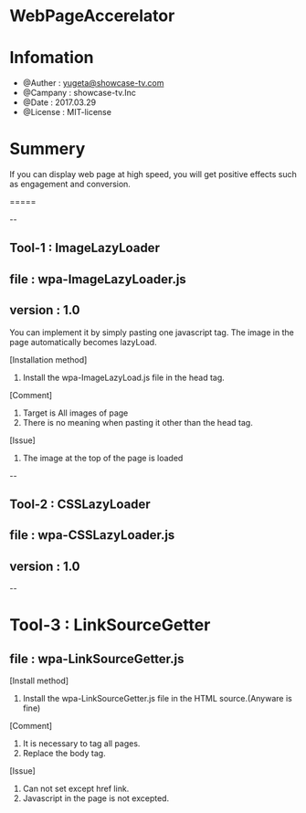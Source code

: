 WebPageAccerelator
==

# Infomation
- @Auther    : yugeta@showcase-tv.com
- @Campany : showcase-tv.Inc
- @Date       : 2017.03.29
- @License   : MIT-license


# Summery
If you can display web page at high speed,
you will get positive effects such as engagement and conversion.

=====

--
## Tool-1   : ImageLazyLoader
## file      : wpa-ImageLazyLoader.js
## version : 1.0
You can implement it by simply pasting one javascript tag.
The image in the page automatically becomes lazyLoad.

[Installation method]
1. Install the wpa-ImageLazyLoad.js file in the head tag.
	<script type="text/javascript" src="wpa-ImageLazyLoad.js" async></script>

[Comment]
1. Target is All images of page
2. There is no meaning when pasting it other than the head tag.

[Issue]
1. The image at the top of the page is loaded


--
## Tool-2  : CSSLazyLoader
## file      : wpa-CSSLazyLoader.js
## version : 1.0



--
# Tool-3 : LinkSourceGetter
## file : wpa-LinkSourceGetter.js

[Install method]
1. Install the wpa-LinkSourceGetter.js file in the HTML source.(Anyware is fine)
	<script type="text/javascript" src="wpa-LinkSourceGetter.js" async></script>

[Comment]
1. It is necessary to tag all pages.
2. Replace the body tag.

[Issue]
1. Can not set except href link.
2. Javascript in the page is not excepted.
